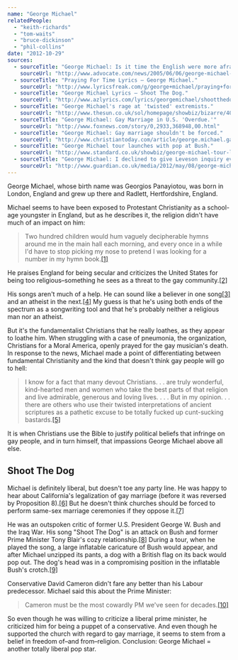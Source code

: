 ```yaml
---
name: "George Michael"
relatedPeople:
  - "keith-richards"
  - "tom-waits"
  - "bruce-dickinson"
  - "phil-collins"
date: "2012-10-29"
sources:
  - sourceTitle: "George Michael: Is it time the English were more afraid of God?"
    sourceUrl: "http://www.advocate.com/news/2005/06/06/george-michael-it-time-english-were-more-afraid-god"
  - sourceTitle: "Praying For Time Lyrics – George Michael."
    sourceUrl: "http://www.lyricsfreak.com/g/george+michael/praying+for+time_20059301.html"
  - sourceTitle: "George Michael Lyrics – Shoot The Dog."
    sourceUrl: "http://www.azlyrics.com/lyrics/georgemichael/shootthedog.html"
  - sourceTitle: "George Michael's rage at 'twisted' extremists."
    sourceUrl: "http://www.thesun.co.uk/sol/homepage/showbiz/bizarre/4038734/.html"
  - sourceTitle: "George Michael: Gay Marriage in U.S. 'Overdue.'"
    sourceUrl: "http://www.foxnews.com/story/0,2933,368948,00.html"
  - sourceTitle: "George Michael: Gay marriage shouldn't be forced."
    sourceUrl: "http://www.christiantoday.com/article/george.michael.gay.marriage.shouldnt.be.forced/30332.htm"
  - sourceTitle: "George Michael tour launches with pop at Bush."
    sourceUrl: "http://www.standard.co.uk/showbiz/george-michael-tour-launches-with-pop-at-bush-7081776.html"
  - sourceTitle: "George Michael: I declined to give Leveson inquiry evidence."
    sourceUrl: "http://www.guardian.co.uk/media/2012/may/08/george-michael-declined-leveson-inquiry-evidence"
---
```


George Michael, whose birth name was Georgios Panayiotou, was born in London, England and grew up there and Radlett, Hertfordshire, England.

Michael seems to have been exposed to Protestant Christianity as a school-age youngster in England, but as he describes it, the religion didn't have much of an impact on him:

>Two hundred children would hum vaguely decipherable hymns around me in the main hall each morning, and every once in a while I'd have to stop picking my nose to pretend I was looking for a number in my hymn book.<a class="source-citation" href="#http://www.advocate.com/news/2005/06/06/george-michael-it-time-english-were-more-afraid-god" title="George Michael: Is it time the English were more afraid of God?">[1]</a>

He praises England for being secular and criticizes the United States for being too religious–something he sees as a threat to the gay community.<a class="source-citation" href="#http://www.advocate.com/news/2005/06/06/george-michael-it-time-english-were-more-afraid-god" title="George Michael: Is it time the English were more afraid of God?">[2]</a>

His songs aren't much of a help. He can sound like a believer in one song<a class="source-citation" href="#http://www.lyricsfreak.com/g/george+michael/praying+for+time_20059301.html" title="Praying For Time Lyrics – George Michael.">[3]</a> and an atheist in the next.<a class="source-citation" href="#http://www.azlyrics.com/lyrics/georgemichael/shootthedog.html" title="George Michael Lyrics – Shoot the Dog.">[4]</a> My guess is that he's using both ends of the spectrum as a songwriting tool and that he's probably neither a religious man nor an atheist.

But it's the fundamentalist Christians that he really loathes, as they appear to loathe him. When struggling with a case of pneumonia, the organization, Christians for a Moral America, openly prayed for the gay musician's death. In response to the news, Michael made a point of differentiating between fundamental Christianity and the kind that doesn't think gay people will go to hell:

>I know for a fact that many devout Christians. . . are truly wonderful, kind-hearted men and women who take the best parts of that religion and live admirable, generous and loving lives. . . . But in my opinion. . . there are others who use their twisted interpretations of ancient scriptures as a pathetic excuse to be totally fucked up cunt-sucking bastards.<a class="source-citation" href="#http://www.thesun.co.uk/sol/homepage/showbiz/bizarre/4038734/.html" title="George Michael&apos;s rage at &apos;twisted&apos; extremists.">[5]</a>

It is when Christians use the Bible to justify political beliefs that infringe on gay people, and in turn himself, that impassions George Michael above all else.


## Shoot The Dog

Michael is definitely liberal, but doesn't toe any party line. He was happy to hear about California's legalization of gay marriage (before it was reversed by Proposition 8).<a class="source-citation" href="#http://www.foxnews.com/story/0,2933,368948,00.html" title="George Michael: Gay Marriage in U.S. &apos;Overdue.&apos;">[6]</a> But he doesn't think churches should be forced to perform same-sex marriage ceremonies if they oppose it.<a class="source-citation" href="#http://www.christiantoday.com/article/george.michael.gay.marriage.shouldnt.be.forced/30332.htm" title="George Michael: Gay marriage shouldn&apos;t be forced.">[7]</a>

He was an outspoken critic of former U.S. President George W. Bush and the Iraq War. His song "Shoot The Dog" is an attack on Bush and former Prime Minister Tony Blair's cozy relationship.<a class="source-citation" href="#http://www.azlyrics.com/lyrics/georgemichael/shootthedog.html" title="George Michael Lyrics – Shoot The Dog.">[8]</a> During a tour, when he played the song, a large inflatable caricature of Bush would appear, and after Michael unzipped its pants, a dog with a British flag on its back would pop out. The dog's head was in a compromising position in the inflatable Bush's crotch.<a class="source-citation" href="#http://www.standard.co.uk/showbiz/george-michael-tour-launches-with-pop-at-bush-7081776.html" title="George Michael tour launches with pop at Bush.">[9]</a>

Conservative David Cameron didn't fare any better than his Labour predecessor. Michael said this about the Prime Minister:

>Cameron must be the most cowardly PM we've seen for decades.<a class="source-citation" href="#http://www.guardian.co.uk/media/2012/may/08/george-michael-declined-leveson-inquiry-evidence" title="George Michael: I declined to give Leveson inquiry evidence.">[10]</a>

So even though he was willing to criticize a liberal prime minister, he criticized him for being a puppet of a conservative. And even though he supported the church with regard to gay marriage, it seems to stem from a belief in freedom of–and from–religion. Conclusion: George Michael = another totally liberal pop star.
